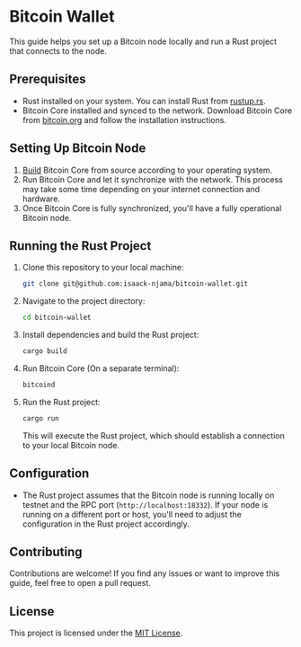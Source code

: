 # Bitcoin Wallet

This guide helps you set up a Bitcoin node locally and run a Rust project that connects to the node.

## Prerequisites

- Rust installed on your system. You can install Rust from [rustup.rs](https://rustup.rs/).
- Bitcoin Core installed and synced to the network. Download Bitcoin Core from [bitcoin.org](https://bitcoin.org/en/download) and follow the installation instructions.

## Setting Up Bitcoin Node

1. [Build](https://github.com/bitcoin/bitcoin/blob/master/doc/build-unix.md) Bitcoin Core from source according to your operating system.
2. Run Bitcoin Core and let it synchronize with the network. This process may take some time depending on your internet connection and hardware.
3. Once Bitcoin Core is fully synchronized, you'll have a fully operational Bitcoin node.

## Running the Rust Project

1. Clone this repository to your local machine:

    ```bash
    git clone git@github.com:isaack-njama/bitcoin-wallet.git
    ```

2. Navigate to the project directory:

    ```bash
    cd bitcoin-wallet
    ```

3. Install dependencies and build the Rust project:

    ```bash
    cargo build
    ```

4. Run Bitcoin Core (On a separate terminal):

    ```bash
    bitcoind
    ```

5. Run the Rust project:

    ```bash
    cargo run
    ```

    This will execute the Rust project, which should establish a connection to your local Bitcoin node.

## Configuration

- The Rust project assumes that the Bitcoin node is running locally on testnet and the RPC port (`http://localhost:18332`). If your node is running on a different port or host, you'll need to adjust the configuration in the Rust project accordingly.

## Contributing

Contributions are welcome! If you find any issues or want to improve this guide, feel free to open a pull request.

## License

This project is licensed under the [MIT License](./LICENSE).
